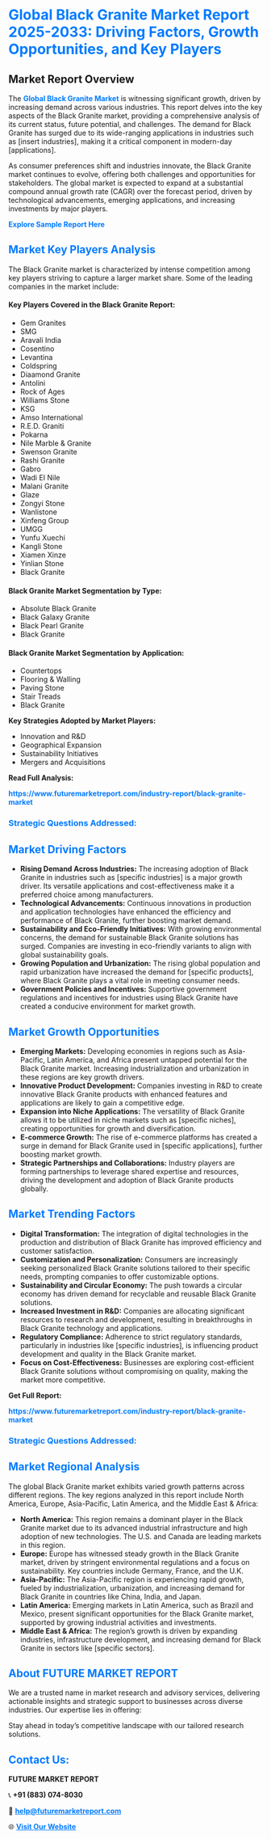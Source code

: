 <h1 style="color: #007BFF;">Global Black Granite Market Report 2025-2033: Driving Factors, Growth Opportunities, and Key Players</h1>

<section id="overview">
<h2>Market Report Overview</h2>
<p>The <a href="https://www.futuremarketreport.com/industry-report/black-granite-market" style="color: #007BFF; text-decoration: none;"><strong>Global Black Granite Market</strong></a> is witnessing significant growth, driven by increasing demand across various industries. This report delves into the key aspects of the Black Granite market, providing a comprehensive analysis of its current status, future potential, and challenges. The demand for Black Granite has surged due to its wide-ranging applications in industries such as [insert industries], making it a critical component in modern-day [applications].</p>
<p>As consumer preferences shift and industries innovate, the Black Granite market continues to evolve, offering both challenges and opportunities for stakeholders. The global market is expected to expand at a substantial compound annual growth rate (CAGR) over the forecast period, driven by technological advancements, emerging applications, and increasing investments by major players.</p>
</section>

<section id="overview">
<p><a href="https://www.futuremarketreport.com/request-sample/reportId=100268" style="color: #007BFF; text-decoration: none;"><strong>Explore Sample Report Here</strong></a></p>
</section>

<section id="key-players">
<h2 style="color: #007BFF;">Market Key Players Analysis</h2>
<p>The Black Granite market is characterized by intense competition among key players striving to capture a larger market share. Some of the leading companies in the market include:</p>
<h4>Key Players Covered in the Black Granite Report:</h4>
<ul><li>Gem Granites</li><li>SMG</li><li>Aravali India</li><li>Cosentino</li><li>Levantina</li><li>Coldspring</li><li>Diaamond Granite</li><li>Antolini</li><li>Rock of Ages</li><li>Williams Stone</li><li>KSG</li><li>Amso International</li><li>R.E.D. Graniti</li><li>Pokarna</li><li>Nile Marble &amp; Granite</li><li>Swenson Granite</li><li>Rashi Granite</li><li>Gabro</li><li>Wadi EI Nile</li><li>Malani Granite</li><li>Glaze</li><li>Zongyi Stone</li><li>Wanlistone</li><li>Xinfeng Group</li><li>UMGG</li><li>Yunfu Xuechi</li><li>Kangli Stone</li><li>Xiamen Xinze</li><li>Yinlian Stone</li><li>Black Granite</li></ul>
<h4>Black Granite Market Segmentation by Type:</h4>
<ul><li>Absolute Black Granite</li><li>Black Galaxy Granite</li><li>Black Pearl Granite</li><li>Black Granite</li></ul>

<h4>Black Granite Market Segmentation by Application:</h4>
<ul><li>Countertops</li><li>Flooring &amp; Walling</li><li>Paving Stone</li><li>Stair Treads</li><li>Black Granite</li></ul>
<p><strong>Key Strategies Adopted by Market Players:</strong></p>
<ul>
<li>Innovation and R&D</li>
<li>Geographical Expansion</li>
<li>Sustainability Initiatives</li>
<li>Mergers and Acquisitions</li>
</ul>
</section>

<section>
<p><strong>Read Full Analysis: </strong></p><a href="https://www.futuremarketreport.com/industry-report/black-granite-market" style="color: #007BFF; text-decoration: none;"><strong>https://www.futuremarketreport.com/industry-report/black-granite-market</strong></a>
<h3 style="color: #007BFF;">Strategic Questions Addressed:</h3>
</section>

<section id="driving-factors">
<h2 style="color: #007BFF;">Market Driving Factors</h2>
<ul>
<li><strong>Rising Demand Across Industries:</strong> The increasing adoption of Black Granite in industries such as [specific industries] is a major growth driver. Its versatile applications and cost-effectiveness make it a preferred choice among manufacturers.</li>
<li><strong>Technological Advancements:</strong> Continuous innovations in production and application technologies have enhanced the efficiency and performance of Black Granite, further boosting market demand.</li>
<li><strong>Sustainability and Eco-Friendly Initiatives:</strong> With growing environmental concerns, the demand for sustainable Black Granite solutions has surged. Companies are investing in eco-friendly variants to align with global sustainability goals.</li>
<li><strong>Growing Population and Urbanization:</strong> The rising global population and rapid urbanization have increased the demand for [specific products], where Black Granite plays a vital role in meeting consumer needs.</li>
<li><strong>Government Policies and Incentives:</strong> Supportive government regulations and incentives for industries using Black Granite have created a conducive environment for market growth.</li>
</ul>
</section>

<section id="growth-opportunities">
<h2 style="color: #007BFF;">Market Growth Opportunities</h2>
<ul>
<li><strong>Emerging Markets:</strong> Developing economies in regions such as Asia-Pacific, Latin America, and Africa present untapped potential for the Black Granite market. Increasing industrialization and urbanization in these regions are key growth drivers.</li>
<li><strong>Innovative Product Development:</strong> Companies investing in R&D to create innovative Black Granite products with enhanced features and applications are likely to gain a competitive edge.</li>
<li><strong>Expansion into Niche Applications:</strong> The versatility of Black Granite allows it to be utilized in niche markets such as [specific niches], creating opportunities for growth and diversification.</li>
<li><strong>E-commerce Growth:</strong> The rise of e-commerce platforms has created a surge in demand for Black Granite used in [specific applications], further boosting market growth.</li>
<li><strong>Strategic Partnerships and Collaborations:</strong> Industry players are forming partnerships to leverage shared expertise and resources, driving the development and adoption of Black Granite products globally.</li>
</ul>
</section>

<section id="trending-factors">
<h2 style="color: #007BFF;">Market Trending Factors</h2>
<ul>
<li><strong>Digital Transformation:</strong> The integration of digital technologies in the production and distribution of Black Granite has improved efficiency and customer satisfaction.</li>
<li><strong>Customization and Personalization:</strong> Consumers are increasingly seeking personalized Black Granite solutions tailored to their specific needs, prompting companies to offer customizable options.</li>
<li><strong>Sustainability and Circular Economy:</strong> The push towards a circular economy has driven demand for recyclable and reusable Black Granite solutions.</li>
<li><strong>Increased Investment in R&D:</strong> Companies are allocating significant resources to research and development, resulting in breakthroughs in Black Granite technology and applications.</li>
<li><strong>Regulatory Compliance:</strong> Adherence to strict regulatory standards, particularly in industries like [specific industries], is influencing product development and quality in the Black Granite market.</li>
<li><strong>Focus on Cost-Effectiveness:</strong> Businesses are exploring cost-efficient Black Granite solutions without compromising on quality, making the market more competitive.</li>
</ul>
</section>

<section>
<p><strong>Get Full Report: </strong></p><a href="https://www.futuremarketreport.com/industry-report/black-granite-market" style="color: #007BFF; text-decoration: none;"><strong>https://www.futuremarketreport.com/industry-report/black-granite-market</strong></a>
<h3 style="color: #007BFF;">Strategic Questions Addressed:</h3>
</section>


<section id="regional-analysis">
<h2 style="color: #007BFF;">Market Regional Analysis</h2>
<p>The global Black Granite market exhibits varied growth patterns across different regions. The key regions analyzed in this report include North America, Europe, Asia-Pacific, Latin America, and the Middle East & Africa:</p>
<ul>
<li><strong>North America:</strong> This region remains a dominant player in the Black Granite market due to its advanced industrial infrastructure and high adoption of new technologies. The U.S. and Canada are leading markets in this region.</li>
<li><strong>Europe:</strong> Europe has witnessed steady growth in the Black Granite market, driven by stringent environmental regulations and a focus on sustainability. Key countries include Germany, France, and the U.K.</li>
<li><strong>Asia-Pacific:</strong> The Asia-Pacific region is experiencing rapid growth, fueled by industrialization, urbanization, and increasing demand for Black Granite in countries like China, India, and Japan.</li>
<li><strong>Latin America:</strong> Emerging markets in Latin America, such as Brazil and Mexico, present significant opportunities for the Black Granite market, supported by growing industrial activities and investments.</li>
<li><strong>Middle East & Africa:</strong> The region’s growth is driven by expanding industries, infrastructure development, and increasing demand for Black Granite in sectors like [specific sectors].</li>
</ul>
</section>

<footer>
<h2 style="color: #007BFF;">About FUTURE MARKET REPORT</h2>
<p>We are a trusted name in market research and advisory services, delivering actionable insights and strategic support to businesses across diverse industries. Our expertise lies in offering:</p>

<p>Stay ahead in today’s competitive landscape with our tailored research solutions.</p>

<h2 style="color: #007BFF;">Contact Us:</h2>
<p><strong>FUTURE MARKET REPORT</strong></p>
<p>📞 <strong>+91 (883) 074-8030</strong></p>
<p>📧 <strong><a href="mailto:help@futuremarketreport.com" style="color: #007BFF;">help@futuremarketreport.com</a></strong></p>
<p>🌐 <strong><a href="https://www.futuremarketreport.com/" style="color: #007BFF;">Visit Our Website</a></strong></p>
</footer>